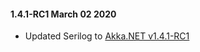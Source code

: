 #### 1.4.1-RC1 March 02 2020 ####
* Updated Serilog to [Akka.NET v1.4.1-RC1](https://getakka.net/community/whats-new/akkadotnet-v1.4.html)